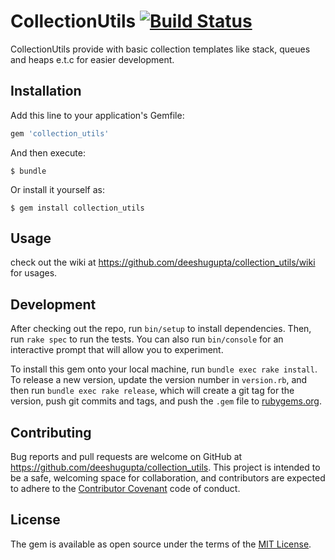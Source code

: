 # CollectionUtils [![Build Status](https://travis-ci.org/deeshugupta/collection_utils.svg?branch=master)](https://travis-ci.org/deeshugupta/collection_utils)

CollectionUtils provide with basic collection templates like stack, queues and heaps e.t.c for easier development.

## Installation

Add this line to your application's Gemfile:

```ruby
gem 'collection_utils'
```

And then execute:

    $ bundle

Or install it yourself as:

    $ gem install collection_utils

## Usage

check out the wiki at https://github.com/deeshugupta/collection_utils/wiki for usages.

## Development

After checking out the repo, run `bin/setup` to install dependencies. Then, run `rake spec` to run the tests. You can also run `bin/console` for an interactive prompt that will allow you to experiment.

To install this gem onto your local machine, run `bundle exec rake install`. To release a new version, update the version number in `version.rb`, and then run `bundle exec rake release`, which will create a git tag for the version, push git commits and tags, and push the `.gem` file to [rubygems.org](https://rubygems.org).

## Contributing

Bug reports and pull requests are welcome on GitHub at https://github.com/deeshugupta/collection_utils. This project is intended to be a safe, welcoming space for collaboration, and contributors are expected to adhere to the [Contributor Covenant](http://contributor-covenant.org) code of conduct.


## License

The gem is available as open source under the terms of the [MIT License](http://opensource.org/licenses/MIT).
